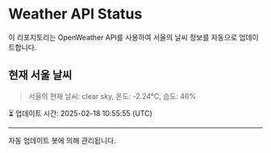 
# Weather API Status

이 리포지토리는 OpenWeather API를 사용하여 서울의 날씨 정보를 자동으로 업데이트합니다.

## 현재 서울 날씨
> 서울의 현재 날씨: clear sky, 온도: -2.24°C, 습도: 46%

⏳ 업데이트 시간: 2025-02-18 10:55:55 (UTC)

---
자동 업데이트 봇에 의해 관리됩니다.
